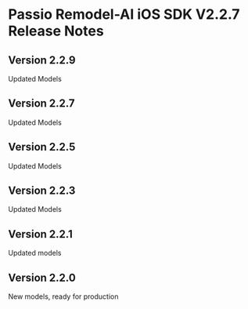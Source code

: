 # Passio Remodel-AI iOS SDK V2.2.7 Release Notes

## Version 2.2.9

Updated Models

## Version 2.2.7

Updated Models

## Version 2.2.5

Updated Models

## Version 2.2.3

Updated Models

## Version  2.2.1

Updated models

## Version  2.2.0

New models, ready for production